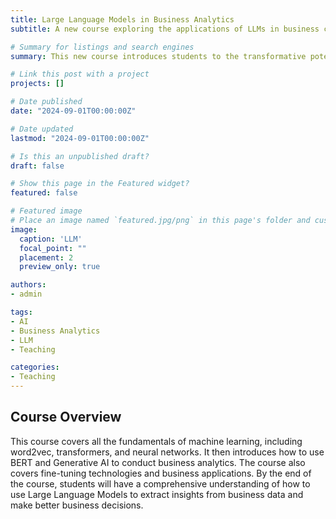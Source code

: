 ```yaml
---
title: Large Language Models in Business Analytics
subtitle: A new course exploring the applications of LLMs in business contexts

# Summary for listings and search engines
summary: This new course introduces students to the transformative potential of Large Language Models (LLMs) in business analytics, covering fundamentals, applications, and ethical considerations.

# Link this post with a project
projects: []

# Date published
date: "2024-09-01T00:00:00Z"

# Date updated
lastmod: "2024-09-01T00:00:00Z"

# Is this an unpublished draft?
draft: false

# Show this page in the Featured widget?
featured: false

# Featured image
# Place an image named `featured.jpg/png` in this page's folder and customize its options here.
image:
  caption: 'LLM'
  focal_point: ""
  placement: 2
  preview_only: true

authors:
- admin

tags:
- AI
- Business Analytics
- LLM
- Teaching

categories:
- Teaching
---
```


## Course Overview

This course covers all the fundamentals of machine learning, including word2vec, transformers, and neural networks. It then introduces how to use BERT and Generative AI to conduct business analytics. The course also covers fine-tuning technologies and business applications. By the end of the course, students will have a comprehensive understanding of how to use Large Language Models to extract insights from business data and make better business decisions.


